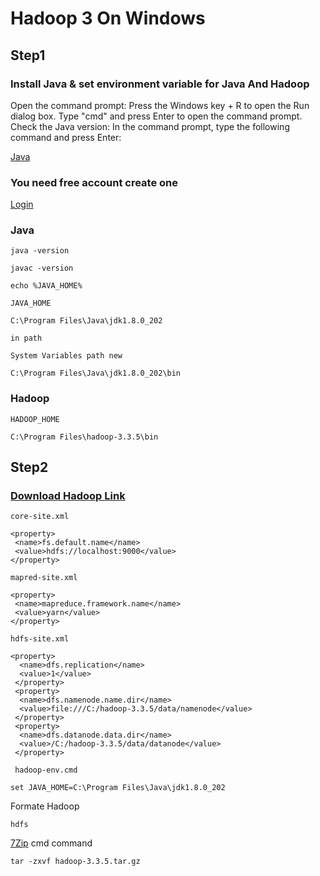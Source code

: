 # Hadoop 3 On Windows
## Step1
### Install Java & set environment variable for Java And Hadoop

Open the command prompt: Press the Windows key + R to open the Run dialog box. Type "cmd" and press Enter to open the command prompt.
Check the Java version: In the command prompt, type the following command and press Enter:

[Java](https://www.oracle.com/java/technologies/javase/javase8-archive-downloads.html)

### You need free account create one

[Login](https://login.oracle.com/mysso/signon.jsp)

### Java

```
java -version
```

```
javac -version
```

```
echo %JAVA_HOME%
```

```JAVA_HOME```
```
C:\Program Files\Java\jdk1.8.0_202
```

```in path```

```System Variables path new ```
```
C:\Program Files\Java\jdk1.8.0_202\bin
```
### Hadoop
```HADOOP_HOME```
```
C:\Program Files\hadoop-3.3.5\bin
```



## Step2
### [Download Hadoop Link](https://dlcdn.apache.org/hadoop/common/)

``` core-site.xml ```
```
<property>
 <name>fs.default.name</name>
 <value>hdfs://localhost:9000</value>
</property>
``` 

``` mapred-site.xml ```
```
<property>
 <name>mapreduce.framework.name</name>
 <value>yarn</value>
</property>
```

``` hdfs-site.xml ```
```
<property>
  <name>dfs.replication</name>
  <value>1</value>
 </property>
 <property>
  <name>dfs.namenode.name.dir</name>
  <value>file:///C:/hadoop-3.3.5/data/namenode</value>
 </property>
 <property>
  <name>dfs.datanode.data.dir</name>
  <value>/C:/hadoop-3.3.5/data/datanode</value>
 </property>
```

``` hadoop-env.cmd```
```
set JAVA_HOME=C:\Program Files\Java\jdk1.8.0_202

```
Formate Hadoop
```
hdfs 
```

[7Zip](https://www.7-zip.org/download.html)
cmd command 
```
tar -zxvf hadoop-3.3.5.tar.gz
```
